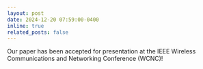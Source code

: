 ```yaml
---
layout: post
date: 2024-12-20 07:59:00-0400
inline: true
related_posts: false
---
```


Our paper has been accepted for presentation at the IEEE Wireless Communications and Networking Conference (WCNC)!